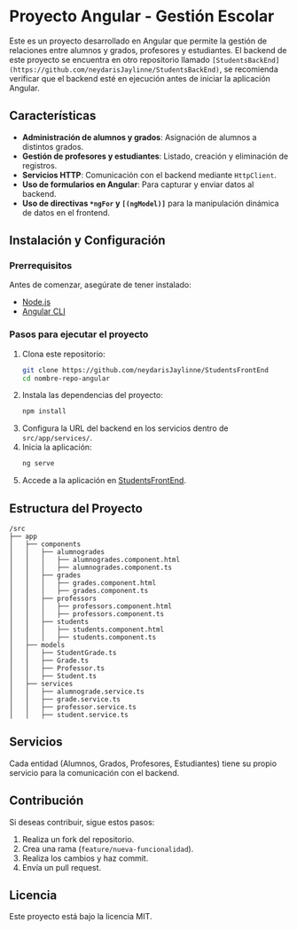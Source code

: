 # Proyecto Angular - Gestión Escolar

Este es un proyecto desarrollado en Angular que permite la gestión de relaciones entre alumnos y grados, profesores y estudiantes. El backend de este proyecto se encuentra en otro repositorio llamado `[StudentsBackEnd](https://github.com/neydarisJaylinne/StudentsBackEnd)`, se recomienda verificar que el backend esté en ejecución antes de iniciar la aplicación Angular.

## Características
- **Administración de alumnos y grados**: Asignación de alumnos a distintos grados.
- **Gestión de profesores y estudiantes**: Listado, creación y eliminación de registros.
- **Servicios HTTP**: Comunicación con el backend mediante `HttpClient`.
- **Uso de formularios en Angular**: Para capturar y enviar datos al backend.
- **Uso de directivas `*ngFor` y `[(ngModel)]`** para la manipulación dinámica de datos en el frontend.

## Instalación y Configuración

### Prerrequisitos
Antes de comenzar, asegúrate de tener instalado:
- [Node.js](https://nodejs.org/)
- [Angular CLI](https://angular.io/cli)

### Pasos para ejecutar el proyecto
1. Clona este repositorio:
   ```sh
   git clone https://github.com/neydarisJaylinne/StudentsFrontEnd
   cd nombre-repo-angular
   ```
2. Instala las dependencias del proyecto:
   ```sh
   npm install
   ```
3. Configura la URL del backend en los servicios dentro de `src/app/services/`.
4. Inicia la aplicación:
   ```sh
   ng serve
   ```
5. Accede a la aplicación en [StudentsFrontEnd](http://localhost:4200).

## Estructura del Proyecto
```
/src
├── app
│   ├── components
│   │   ├── alumnogrades
│   │   │   ├── alumnogrades.component.html
│   │   │   ├── alumnogrades.component.ts
│   │   ├── grades
│   │   │   ├── grades.component.html
│   │   │   ├── grades.component.ts
│   │   ├── professors
│   │   │   ├── professors.component.html
│   │   │   ├── professors.component.ts
│   │   ├── students
│   │   │   ├── students.component.html
│   │   │   ├── students.component.ts
│   ├── models
│   │   ├── StudentGrade.ts
│   │   ├── Grade.ts
│   │   ├── Professor.ts
│   │   ├── Student.ts
│   ├── services
│   │   ├── alumnograde.service.ts
│   │   ├── grade.service.ts
│   │   ├── professor.service.ts
│   │   ├── student.service.ts
```

## Servicios
Cada entidad (Alumnos, Grados, Profesores, Estudiantes) tiene su propio servicio para la comunicación con el backend.

## Contribución
Si deseas contribuir, sigue estos pasos:
1. Realiza un fork del repositorio.
2. Crea una rama (`feature/nueva-funcionalidad`).
3. Realiza los cambios y haz commit.
4. Envía un pull request.

## Licencia
Este proyecto está bajo la licencia MIT.

